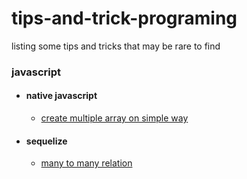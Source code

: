 # tips-and-trick-programing
listing some tips and tricks that may be rare to find


### javascript
- #### native javascript
  - [create multiple array on simple way](https://github.com/malikkurosaki/tips-and-trick-programing/blob/main/javascript/create%20array%20in%20simple%20way.md)
- #### sequelize
  - [many to many relation](https://github.com/malikkurosaki/tips-and-trick-programing/blob/main/javascript/sequelize/sequieize%20many-to-many%20relation.md)
